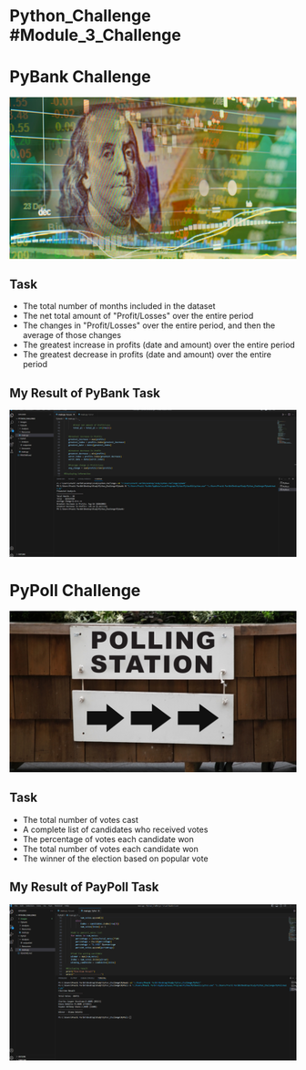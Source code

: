 # Python_Challenge #Module_3_Challenge

# PyBank Challenge

![Py_Bank_Challenge](Images/revenue-per-lead.png)

## Task

* The total number of months included in the dataset
* The net total amount of "Profit/Losses" over the entire period
* The changes in "Profit/Losses" over the entire period, and then the average of those changes
* The greatest increase in profits (date and amount) over the entire period
* The greatest decrease in profits (date and amount) over the entire period

## My Result of PyBank Task

![Py_Bank_Result](Result/Py-Bank-Result.png)

# PyPoll Challenge

![Py_Poll_Challenge](Images/Vote_counting.png)

## Task

* The total number of votes cast
* A complete list of candidates who received votes
* The percentage of votes each candidate won
* The total number of votes each candidate won
* The winner of the election based on popular vote

## My Result of PayPoll Task

![Py_Poll_Result](Result/Py-Poll-Result.png)
